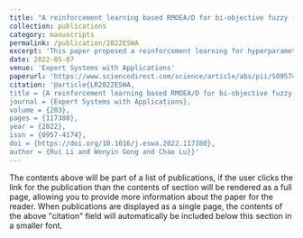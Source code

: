 ```yaml
---
title: "A reinforcement learning based RMOEA/D for bi-objective fuzzy flexible job shop scheduling"
collection: publications
category: manuscripts
permalink: /publication/2022ESWA
excerpt: 'This paper proposed a reinforcement learning for hyperparameter for MOEA/D.'
date: 2022-05-07
venue: 'Expert Systems with Applications'
paperurl: 'https://www.sciencedirect.com/science/article/abs/pii/S0957417422007291'
citation: '@article{LR2022ESWA,
title = {A reinforcement learning based RMOEA/D for bi-objective fuzzy flexible job shop scheduling},
journal = {Expert Systems with Applications},
volume = {203},
pages = {117380},
year = {2022},
issn = {0957-4174},
doi = {https://doi.org/10.1016/j.eswa.2022.117380},
author = {Rui Li and Wenyin Gong and Chao Lu}}'
---
```


The contents above will be part of a list of publications, if the user clicks the link for the publication than the contents of section will be rendered as a full page, allowing you to provide more information about the paper for the reader. When publications are displayed as a single page, the contents of the above "citation" field will automatically be included below this section in a smaller font.
